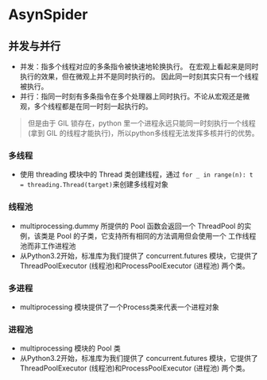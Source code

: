 # AsynSpider

## 并发与并行
- 并发：指多个线程对应的多条指令被快速地轮换执行。 在宏观上看起来是同时执行的效果，但在微观上并不是同时执行的。
  因此同一时刻其实只有一个线程被执行。
- 并行：指同一时刻有多条指令在多个处理器上同时执行。不论从宏观还是微观，多个线程都是在同一时刻一起执行的。

> 但是由于 GIL 锁存在，python 里一个进程永远只能同一时刻执行一个线程 (拿到 GIL 的线程才能执行)，所以python多线程无法发挥多核并行的优势。

### 多线程
- 使用 threading 模块中的 Thread 类创建线程，通过
```for _ in range(n): t = threading.Thread(target)```来创建多线程对象

### 线程池
- multiprocessing.dummy 所提供的 Pool 函数会返回一个 ThreadPool 的实例，该类是 Pool 的子类，它支持所有相同的方法调用但会使用一个
  工作线程池而非工作进程池
- 从Python3.2开始，标准库为我们提供了 concurrent.futures 模块，它提供了 ThreadPoolExecutor (线程池)和ProcessPoolExecutor (进程池)
  两个类。
  
### 多进程
- multiprocessing 模块提供了一个Process类来代表一个进程对象
  
### 进程池
- multiprocessing 模块的 Pool 类
- 从Python3.2开始，标准库为我们提供了 concurrent.futures 模块，它提供了 ThreadPoolExecutor (线程池)和ProcessPoolExecutor (进程池)
  两个类。

